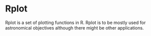 # Rplot
Rplot is a set of plotting functions in R. 
Rplot is to be mostly used for astronomical objectives although there might be other applications.   
